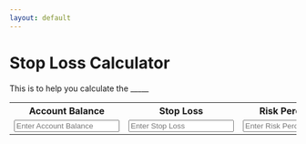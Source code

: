 ```yaml
---
layout: default
---
```


# Stop Loss Calculator

This is to help you calculate the _____

<table>
  <tr>
    <th>Account Balance</th>
    <th>Stop Loss</th>
    <th>Risk Percentage</th>
  </tr>
  <tr>
    <td>
      <input class="query" type="number" id="accBal" name="accBal" placeholder="Enter Account Balance">
    </td>
    <td>
      <input class="query" type="number" id="stopLoss" name="stopLoss" placeholder="Enter Stop Loss">
    </td>
    <td>
      <input class="query" type="number" id="riskPercentage" name="riskPercentage" placeholder="Enter Risk Percentage">
    </td>
  </tr>
</table>


<br>
<p id="output"></p>
<br>

<script>

  let inputs = document.querySelectorAll(".query")

  let output = document.getElementById("output")

  inputs.forEach(function(input) {
    input.addEventListener('input', function() {
      let accBal = document.getElementById("accBal");
      let stopLoss = document.getElementById("stopLoss");
      let riskPercentage = document.getElementById("riskPercentage");

      if(accBal && stopLoss && riskPercentage)
      {
        output.textContent = riskPercentage * accBal / (stopLoss * 1000);
      }
    })
  });

</script>

